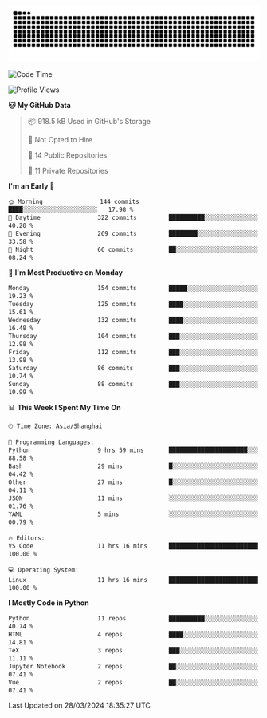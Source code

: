 ![](https://raw.githubusercontent.com/BorisYang326/BorisYang326/output/github-contribution-grid-snake-dark.svg)

<!--START_SECTION:waka-->
![Code Time](http://img.shields.io/badge/Code%20Time-61%20hrs%2017%20mins-blue)

![Profile Views](http://img.shields.io/badge/Profile%20Views-0-blue)

**🐱 My GitHub Data** 

> 📦 918.5 kB Used in GitHub's Storage 
 > 
> 🚫 Not Opted to Hire
 > 
> 📜 14 Public Repositories 
 > 
> 🔑 11 Private Repositories 
 > 
**I'm an Early 🐤** 

```text
🌞 Morning                144 commits         ████░░░░░░░░░░░░░░░░░░░░░   17.98 % 
🌆 Daytime                322 commits         ██████████░░░░░░░░░░░░░░░   40.20 % 
🌃 Evening                269 commits         ████████░░░░░░░░░░░░░░░░░   33.58 % 
🌙 Night                  66 commits          ██░░░░░░░░░░░░░░░░░░░░░░░   08.24 % 
```
📅 **I'm Most Productive on Monday** 

```text
Monday                   154 commits         █████░░░░░░░░░░░░░░░░░░░░   19.23 % 
Tuesday                  125 commits         ████░░░░░░░░░░░░░░░░░░░░░   15.61 % 
Wednesday                132 commits         ████░░░░░░░░░░░░░░░░░░░░░   16.48 % 
Thursday                 104 commits         ███░░░░░░░░░░░░░░░░░░░░░░   12.98 % 
Friday                   112 commits         ███░░░░░░░░░░░░░░░░░░░░░░   13.98 % 
Saturday                 86 commits          ███░░░░░░░░░░░░░░░░░░░░░░   10.74 % 
Sunday                   88 commits          ███░░░░░░░░░░░░░░░░░░░░░░   10.99 % 
```


📊 **This Week I Spent My Time On** 

```text
🕑︎ Time Zone: Asia/Shanghai

💬 Programming Languages: 
Python                   9 hrs 59 mins       ██████████████████████░░░   88.58 % 
Bash                     29 mins             █░░░░░░░░░░░░░░░░░░░░░░░░   04.42 % 
Other                    27 mins             █░░░░░░░░░░░░░░░░░░░░░░░░   04.11 % 
JSON                     11 mins             ░░░░░░░░░░░░░░░░░░░░░░░░░   01.76 % 
YAML                     5 mins              ░░░░░░░░░░░░░░░░░░░░░░░░░   00.79 % 

🔥 Editors: 
VS Code                  11 hrs 16 mins      █████████████████████████   100.00 % 

💻 Operating System: 
Linux                    11 hrs 16 mins      █████████████████████████   100.00 % 
```

**I Mostly Code in Python** 

```text
Python                   11 repos            ██████████░░░░░░░░░░░░░░░   40.74 % 
HTML                     4 repos             ████░░░░░░░░░░░░░░░░░░░░░   14.81 % 
TeX                      3 repos             ███░░░░░░░░░░░░░░░░░░░░░░   11.11 % 
Jupyter Notebook         2 repos             ██░░░░░░░░░░░░░░░░░░░░░░░   07.41 % 
Vue                      2 repos             ██░░░░░░░░░░░░░░░░░░░░░░░   07.41 % 
```




 Last Updated on 28/03/2024 18:35:27 UTC
<!--END_SECTION:waka-->
